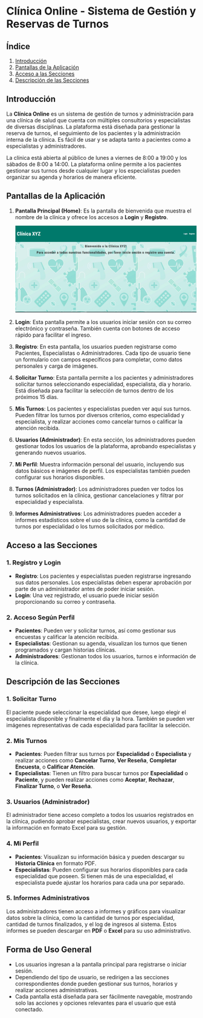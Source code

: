 # Clínica Online - Sistema de Gestión y Reservas de Turnos

## Índice
1. [Introducción](#introducción)
2. [Pantallas de la Aplicación](#pantallas-de-la-aplicación)
3. [Acceso a las Secciones](#acceso-a-las-secciones)
4. [Descripción de las Secciones](#descripción-de-las-secciones)

## Introducción
La **Clínica Online** es un sistema de gestión de turnos y administración para una clínica de salud que cuenta con múltiples consultorios y especialistas de diversas disciplinas. La plataforma está diseñada para gestionar la reserva de turnos, el seguimiento de los pacientes y la administración interna de la clínica. Es fácil de usar y se adapta tanto a pacientes como a especialistas y administradores.

La clínica está abierta al público de lunes a viernes de 8:00 a 19:00 y los sábados de 8:00 a 14:00. La plataforma online permite a los pacientes gestionar sus turnos desde cualquier lugar y los especialistas pueden organizar su agenda y horarios de manera eficiente.

## Pantallas de la Aplicación
1. **Pantalla Principal (Home)**: Es la pantalla de bienvenida que muestra el nombre de la clínica y ofrece los accesos a **Login** y **Registro**.

   ![Pantalla Principal](./src/assets/screenshot_home.png)  

2. **Login**: Esta pantalla permite a los usuarios iniciar sesión con su correo electrónico y contraseña. También cuenta con botones de acceso rápido para facilitar el ingreso.

3. **Registro**: En esta pantalla, los usuarios pueden registrarse como Pacientes, Especialistas o Administradores. Cada tipo de usuario tiene un formulario con campos específicos para completar, como datos personales y carga de imágenes.

4. **Solicitar Turno**: Esta pantalla permite a los pacientes y administradores solicitar turnos seleccionando especialidad, especialista, día y horario. Está diseñada para facilitar la selección de turnos dentro de los próximos 15 días.

5. **Mis Turnos**: Los pacientes y especialistas pueden ver aquí sus turnos. Pueden filtrar los turnos por diversos criterios, como especialidad y especialista, y realizar acciones como cancelar turnos o calificar la atención recibida.

6. **Usuarios (Administrador)**: En esta sección, los administradores pueden gestionar todos los usuarios de la plataforma, aprobando especialistas y generando nuevos usuarios.

7. **Mi Perfil**: Muestra información personal del usuario, incluyendo sus datos básicos e imágenes de perfil. Los especialistas también pueden configurar sus horarios disponibles.

8. **Turnos (Administrador)**: Los administradores pueden ver todos los turnos solicitados en la clínica, gestionar cancelaciones y filtrar por especialidad y especialista.

9. **Informes Administrativos**: Los administradores pueden acceder a informes estadísticos sobre el uso de la clínica, como la cantidad de turnos por especialidad o los turnos solicitados por médico.

## Acceso a las Secciones

### 1. Registro y Login
- **Registro**: Los pacientes y especialistas pueden registrarse ingresando sus datos personales. Los especialistas deben esperar aprobación por parte de un administrador antes de poder iniciar sesión.
- **Login**: Una vez registrado, el usuario puede iniciar sesión proporcionando su correo y contraseña.

### 2. Acceso Según Perfil
- **Pacientes**: Pueden ver y solicitar turnos, así como gestionar sus encuestas y calificar la atención recibida.
- **Especialistas**: Gestionan su agenda, visualizan los turnos que tienen programados y cargan historias clínicas.
- **Administradores**: Gestionan todos los usuarios, turnos e información de la clínica.

## Descripción de las Secciones

### 1. Solicitar Turno
El paciente puede seleccionar la especialidad que desee, luego elegir el especialista disponible y finalmente el día y la hora. También se pueden ver imágenes representativas de cada especialidad para facilitar la selección.

### 2. Mis Turnos
- **Pacientes**: Pueden filtrar sus turnos por **Especialidad** o **Especialista** y realizar acciones como **Cancelar Turno**, **Ver Reseña**, **Completar Encuesta**, o **Calificar Atención**.
- **Especialistas**: Tienen un filtro para buscar turnos por **Especialidad** o **Paciente**, y pueden realizar acciones como **Aceptar**, **Rechazar**, **Finalizar Turno**, o **Ver Reseña**.

### 3. Usuarios (Administrador)
El administrador tiene acceso completo a todos los usuarios registrados en la clínica, pudiendo aprobar especialistas, crear nuevos usuarios, y exportar la información en formato Excel para su gestión.

### 4. Mi Perfil
- **Pacientes**: Visualizan su información básica y pueden descargar su **Historia Clínica** en formato PDF.
- **Especialistas**: Pueden configurar sus horarios disponibles para cada especialidad que poseen. Si tienen más de una especialidad, el especialista puede ajustar los horarios para cada una por separado.

### 5. Informes Administrativos
Los administradores tienen acceso a informes y gráficos para visualizar datos sobre la clínica, como la cantidad de turnos por especialidad, cantidad de turnos finalizados, y el log de ingresos al sistema. Estos informes se pueden descargar en **PDF** o **Excel** para su uso administrativo.

## Forma de Uso General
- Los usuarios ingresan a la pantalla principal para registrarse o iniciar sesión.
- Dependiendo del tipo de usuario, se redirigen a las secciones correspondientes donde pueden gestionar sus turnos, horarios y realizar acciones administrativas.
- Cada pantalla está diseñada para ser fácilmente navegable, mostrando solo las acciones y opciones relevantes para el usuario que está conectado.

